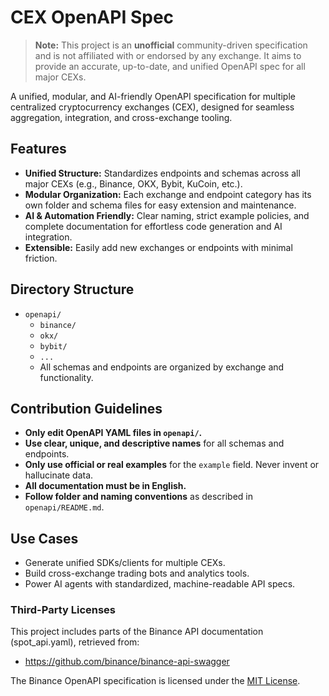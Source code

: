 # CEX OpenAPI Spec

> **Note:** This project is an **unofficial** community-driven specification and is not affiliated with or endorsed by any exchange. It aims to provide an accurate, up-to-date, and unified OpenAPI spec for all major CEXs.

A unified, modular, and AI-friendly OpenAPI specification for multiple centralized cryptocurrency exchanges (CEX), designed for seamless aggregation, integration, and cross-exchange tooling.

## Features

- **Unified Structure:** Standardizes endpoints and schemas across all major CEXs (e.g., Binance, OKX, Bybit, KuCoin, etc.).
- **Modular Organization:** Each exchange and endpoint category has its own folder and schema files for easy extension and maintenance.
- **AI & Automation Friendly:** Clear naming, strict example policies, and complete documentation for effortless code generation and AI integration.
- **Extensible:** Easily add new exchanges or endpoints with minimal friction.

## Directory Structure

- `openapi/`
  - `binance/`
  - `okx/`
  - `bybit/`
  - `...`
  - All schemas and endpoints are organized by exchange and functionality.

## Contribution Guidelines

- **Only edit OpenAPI YAML files in `openapi/`.**
- **Use clear, unique, and descriptive names** for all schemas and endpoints.
- **Only use official or real examples** for the `example` field. Never invent or hallucinate data.
- **All documentation must be in English.**
- **Follow folder and naming conventions** as described in `openapi/README.md`.

## Use Cases

- Generate unified SDKs/clients for multiple CEXs.
- Build cross-exchange trading bots and analytics tools.
- Power AI agents with standardized, machine-readable API specs.

### Third-Party Licenses

This project includes parts of the Binance API documentation (spot_api.yaml), retrieved from:

- <https://github.com/binance/binance-api-swagger>

The Binance OpenAPI specification is licensed under the [MIT License](https://opensource.org/license/MIT).
